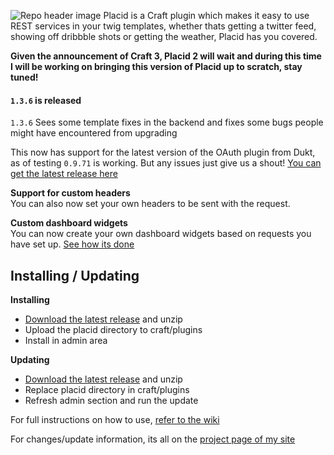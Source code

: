 ![Repo header image](http://itsalec.co.uk/images/placid-github-header.jpg)
Placid is a Craft plugin which makes it easy to use REST services in your twig templates, whether thats getting a twitter feed, showing off dribbble shots or getting the weather, Placid has you covered.

**Given the announcement of Craft 3, Placid 2 will wait and during this time I will be working on bringing this version of Placid up to scratch, stay tuned!**

#### `1.3.6` is released

`1.3.6` Sees some template fixes in the backend and fixes some bugs people might have encountered from upgrading  

This now has support for the latest version of the OAuth plugin from Dukt, as of testing `0.9.71` is working. But any issues just give us a shout! [You can get the latest release here](https://github.com/alecritson/Placid/releases/latest)

**Support for custom headers**  
You can also now set your own headers to be sent with the request.

**Custom dashboard widgets**  
You can now create your own dashboard widgets based on requests you have set up. [See how its done](https://github.com/alecritson/Placid/wiki/Widgets)

## Installing / Updating

**Installing**
- [Download the latest release](https://github.com/alecritson/Placid/archive/v1.2.5.zip) and unzip
- Upload the placid directory to craft/plugins
- Install in admin area

**Updating**
- [Download the latest release](https://github.com/alecritson/Placid/archive/v1.2.5.zip) and unzip
- Replace placid directory in craft/plugins
- Refresh admin section and run the update

For full instructions on how to use, [refer to the wiki](https://github.com/alecritson/placid/wiki)

For changes/update information, its all on the [project page of my site](http://itsalec.co.uk/projects/placid)
